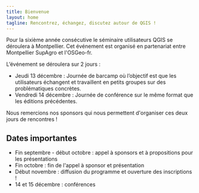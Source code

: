 ```yaml
---
title: Bienvenue
layout: home
tagline: Rencontrez, échangez, discutez autour de QGIS !
---
```


Pour la sixième année consécutive le séminaire utilisateurs QGIS se déroulera à Montpellier. Cet événement est organisé en partenariat entre Montpellier SupAgro et l'OSGeo-fr.

L’événement se déroulera sur 2 jours :

* Jeudi 13 décembre : Journée de barcamp où l’objectif est que les utilisateurs échangent et travaillent en petits groupes sur des problématiques concrètes.
* Vendredi 14 décembre : Journée de conférence sur le même format que les éditions précédentes.

Nous remercions nos sponsors qui nous permettent d'organiser ces deux jours de rencontres !

## Dates importantes

* Fin septembre - début octobre : appel à sponsors et à propositions pour les présentations
* Fin octobre : fin de l'appel à sponsor et présentation
* Début novembre : diffusion du programme et ouverture des inscriptions !
* 14 et 15 décembre : conférences
